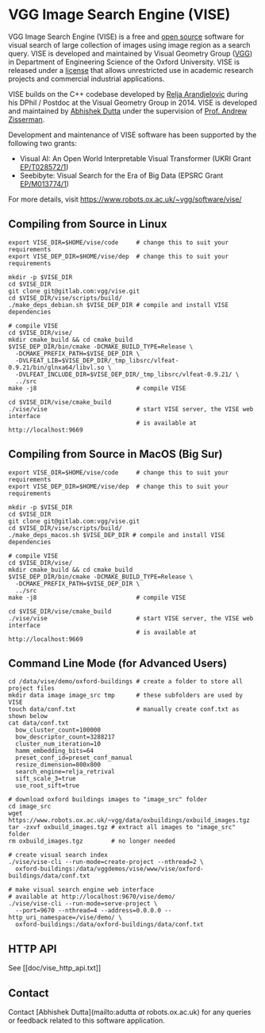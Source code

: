# VGG Image Search Engine (VISE)

VGG Image Search Engine (VISE) is a free and [open source](https://gitlab.com/vgg/vise) software for visual search of large collection of images using image region as a search query. VISE is developed and maintained by Visual Geometry Group ([VGG](https://www.robots.ox.ac.uk/~vgg/)) in Department of Engineering Science of the Oxford University. VISE is released under a [license](https://gitlab.com/vgg/vise/-/blob/master/src/LICENSE.txt) that allows unrestricted use in academic research projects and commercial industrial applications.

VISE builds on the C++ codebase developed by [Relja Arandjelovic](http://www.robots.ox.ac.uk/~relja/) during his DPhil / Postdoc at the Visual Geometry Group in 2014. VISE is developed and maintained by [Abhishek Dutta](https://www.robots.ox.ac.uk/~adutta/) under the supervision of [Prof. Andrew Zisserman](https://www.robots.ox.ac.uk/~az/).

Development and maintenance of VISE software has been supported by the following two grants:
 * Visual AI: An Open World Interpretable Visual Transformer (UKRI Grant [EP/T028572/1](https://gtr.ukri.org/projects?ref=EP%2FT028572%2F1))
 * Seebibyte: Visual Search for the Era of Big Data (EPSRC Grant [EP/M013774/1](https://gow.epsrc.ukri.org/NGBOViewGrant.aspx?GrantRef=EP/M013774/1))

For more details, visit https://www.robots.ox.ac.uk/~vgg/software/vise/

## Compiling from Source in Linux
```
export VISE_DIR=$HOME/vise/code     # change this to suit your requirements
export VISE_DEP_DIR=$HOME/vise/dep  # change this to suit your requirements

mkdir -p $VISE_DIR
cd $VISE_DIR
git clone git@gitlab.com:vgg/vise.git
cd $VISE_DIR/vise/scripts/build/
./make_deps_debian.sh $VISE_DEP_DIR # compile and install VISE dependencies

# compile VISE
cd $VISE_DIR/vise/
mkdir cmake_build && cd cmake_build
$VISE_DEP_DIR/bin/cmake -DCMAKE_BUILD_TYPE=Release \
  -DCMAKE_PREFIX_PATH=$VISE_DEP_DIR \
  -DVLFEAT_LIB=$VISE_DEP_DIR/_tmp_libsrc/vlfeat-0.9.21/bin/glnxa64/libvl.so \
  -DVLFEAT_INCLUDE_DIR=$VISE_DEP_DIR/_tmp_libsrc/vlfeat-0.9.21/ \
  ../src
make -j8                            # compile VISE

cd $VISE_DIR/vise/cmake_build
./vise/vise                         # start VISE server, the VISE web interface
                                    # is available at http://localhost:9669
```

## Compiling from Source in MacOS (Big Sur)
```
export VISE_DIR=$HOME/vise/code     # change this to suit your requirements
export VISE_DEP_DIR=$HOME/vise/dep  # change this to suit your requirements

mkdir -p $VISE_DIR
cd $VISE_DIR
git clone git@gitlab.com:vgg/vise.git
cd $VISE_DIR/vise/scripts/build/
./make_deps_macos.sh $VISE_DEP_DIR # compile and install VISE dependencies

# compile VISE
cd $VISE_DIR/vise/
mkdir cmake_build && cd cmake_build
$VISE_DEP_DIR/bin/cmake -DCMAKE_BUILD_TYPE=Release \
  -DCMAKE_PREFIX_PATH=$VISE_DEP_DIR \
  ../src
make -j8                            # compile VISE

cd $VISE_DIR/vise/cmake_build
./vise/vise                         # start VISE server, the VISE web interface
                                    # is available at http://localhost:9669
```

## Command Line Mode (for Advanced Users)
```
cd /data/vise/demo/oxford-buildings # create a folder to store all project files
mkdir data image image_src tmp      # these subfolders are used by VISE
touch data/conf.txt                 # manually create conf.txt as shown below
cat data/conf.txt
  bow_cluster_count=100000
  bow_descriptor_count=3288217
  cluster_num_iteration=10
  hamm_embedding_bits=64
  preset_conf_id=preset_conf_manual
  resize_dimension=800x800
  search_engine=relja_retrival
  sift_scale_3=true
  use_root_sift=true

# download oxford buildings images to "image_src" folder
cd image_src
wget https://www.robots.ox.ac.uk/~vgg/data/oxbuildings/oxbuild_images.tgz
tar -zxvf oxbuild_images.tgz # extract all images to "image_src" folder
rm oxbuild_images.tgz        # no longer needed

# create visual search index
./vise/vise-cli --run-mode=create-project --nthread=2 \
  oxford-buildings:/data/vggdemos/vise/www/vise/oxford-buildings/data/conf.txt

# make visual search engine web interface 
# available at http://localhost:9670/vise/demo/
./vise/vise-cli --run-mode=serve-project \
  --port=9670 --nthread=4 --address=0.0.0.0 --http_uri_namespace=/vise/demo/ \
  oxford-buildings:/data/oxford-buildings/data/conf.txt
```

## HTTP API
See [[doc/vise_http_api.txt]]

## Contact
Contact [Abhishek Dutta](mailto:adutta _at_ robots.ox.ac.uk) for any queries or feedback related to this software application.
